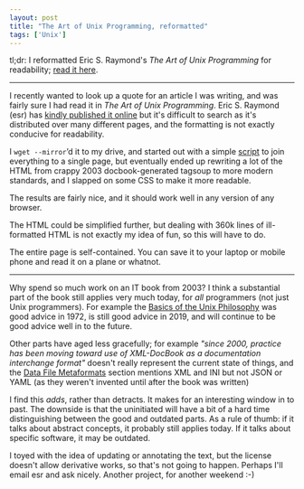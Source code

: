 ```yaml
---
layout: post
title: "The Art of Unix Programming, reformatted"
tags: ['Unix']
---
```


tl;dr: I reformatted Eric S. Raymond's *The Art of Unix Programming* for
readability; [read it here][taoup-mine].

---

I recently wanted to look up a quote for an article I was writing, and was
fairly sure I had read it in *The Art of Unix Programming*. Eric S. Raymond
(esr) has [kindly published it online][taoup] but it's difficult to search as
it's distributed over many different pages, and the formatting is not exactly
conducive for readability.

I `wget --mirror`’d it to my drive, and started out with a simple [script][fix]
to join everything to a single page, but eventually ended up rewriting a lot of
the HTML from crappy 2003 docbook-generated tagsoup to more modern standards,
and I slapped on some CSS to make it more readable.

The results are fairly nice, and it should work well in any version of any
browser.

The HTML could be simplified further, but dealing with 360k lines of
ill-formatted HTML is not exactly my idea of fun, so this will have to do.

The entire page is self-contained. You can save it to your laptop or mobile
phone and read it on a plane or whatnot.

---

Why spend so much work on an IT book from 2003? I think a substantial part of
the book still applies very much today, for *all* programmers (not just Unix
programmers). For example the [Basics of the Unix Philosophy][phil] was good
advice in 1972, is still good advice in 2019, and will continue to be good
advice well in to the future.

Other parts have aged less gracefully; for example *"since 2000, practice has
been moving toward use of XML-DocBook as a documentation interchange format"*
doesn't really represent the current state of things, and the [Data File
Metaformats][data] section mentions XML and INI but not JSON or YAML (as they
weren't invented until after the book was written)

I find this *adds*, rather than detracts. It makes for an interesting window in
to past. The downside is that the uninitiated will have a bit of a hard time
distinguishing between the good and outdated parts. As a rule of thumb: if it
talks about abstract concepts, it probably still applies today. If it talks
about specific software, it may be outdated.

I toyed with the idea of updating or annotating the text, but the license
doesn't allow derivative works, so that's not going to happen. Perhaps I'll
email esr and ask nicely. Another project, for another weekend :-)

[data]: /the-art-of-unix-programming/#ch05s02
[phil]: /the-art-of-unix-programming#ch01s06
[taoup]: http://catb.org/~esr/writings/taoup/html/
[taoup-mine]: /the-art-of-unix-programming/
[fix]: /the-art-of-unix-programming/fix-taoup.py
